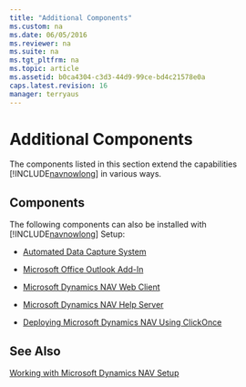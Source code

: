 ```yaml
---
title: "Additional Components"
ms.custom: na
ms.date: 06/05/2016
ms.reviewer: na
ms.suite: na
ms.tgt_pltfrm: na
ms.topic: article
ms.assetid: b0ca4304-c3d3-44d9-99ce-bd4c21578e0a
caps.latest.revision: 16
manager: terryaus
---
```

# Additional Components
The components listed in this section extend the capabilities [!INCLUDE[navnowlong](includes/navnowlong_md.md)] in various ways.  
  
## Components  
 The following components can also be installed with [!INCLUDE[navnowlong](includes/navnowlong_md.md)] Setup:  
  
-   [Automated Data Capture System](Automated-Data-Capture-System.md)  
  
-   [Microsoft Office Outlook Add\-In](Microsoft-Office-Outlook-Add-In.md)  
  
-   [Microsoft Dynamics NAV Web Client](Microsoft-Dynamics-NAV-Web-Client.md)  
  
-   [Microsoft Dynamics NAV Help Server](Microsoft-Dynamics-NAV-Help-Server.md)  
  
-   [Deploying Microsoft Dynamics NAV Using ClickOnce](Deploying-Microsoft-Dynamics-NAV-Using-ClickOnce.md)  
  
## See Also  
 [Working with Microsoft Dynamics NAV Setup](Working-with-Microsoft-Dynamics-NAV-Setup.md)